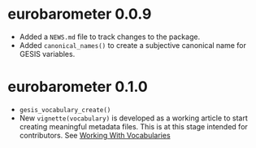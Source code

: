 # eurobarometer 0.0.9

* Added a `NEWS.md` file to track changes to the package.
* Added `canonical_names()` to create a subjective canonical name for GESIS variables.


# eurobarometer 0.1.0
* `gesis_vocabulary_create()` 
* New `vignette(vocabulary)` is developed as a working article to start creating meaningful metadata files. This is at this stage intended for contributors. See [Working With Vocabularies](http://eurobarometer.danielantal.eu/articles/vocabulary.html)
